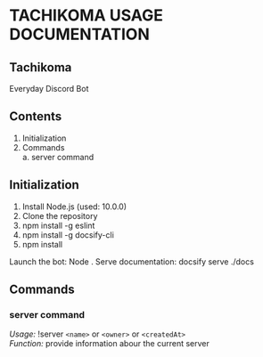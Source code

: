 # TACHIKOMA USAGE DOCUMENTATION

## Tachikoma

Everyday Discord Bot

## Contents

1. Initialization
2. Commands  
  a. server command

## Initialization

1. Install Node.js (used: 10.0.0)
2. Clone the repository
3. npm install -g eslint
4. npm install -g docsify-cli
5. npm install

Launch the bot: Node .
Serve documentation: docsify serve ./docs

## Commands

### server command

_Usage:_ !server `<name>` or `<owner>` or `<createdAt>`  
_Function:_ provide information abour the current server

